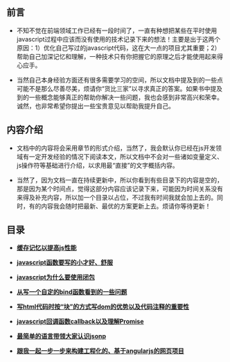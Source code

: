 ## 前言

*   不知不觉在前端领域工作已经有一段时间了，一直有种想把某些在平时使用javascript过程中应该而没有使用的技术记录下来的想法！主要是出于这两个原因：1）优化自己写过的javascript代码，这在大一点的项目尤其重要；2）帮助自己加深记忆和理解，一种技术只有你把握它的原理之后才能使用起来得心应手。

*   当然自己本身经验方面还有很多需要学习的空间，所以文档中提及到的一些点可能不是那么尽善尽美，烦请你“货比三家”以寻求真正的答案。如果书中提及到的一些概念能够真正的帮助你解决一些问题，我也会感到非常高兴和荣幸。诚然，也非常希望你提出一些宝贵意见以帮助我提升自己。

## 内容介绍

*   文档中的内容将会采用章节的形式介绍，当然了，我会默认你已经在js开发领域有一定开发经验的情况下阅读本文，所以文档中不会对一些诸如变量定义、js操作符等基础进行介绍，以求用最“直接”的文字概括内容。

*   当然了，因为文档一直在持续更新中，所以你看到有些目录下的内容是空的，那是因为某个时间点，觉得这部分内容应该记录下来，可能因为时间关系没有来得及补充内容，所以加一个目录以占位，不过我有时间我就会加上去的。同时，有的内容我会随时把最新、最优的方案更新上去。烦请你等待更新！

## 目录

* **[缓存记忆以提高js性能](https://github.com/woai30231/JavascriptDetails/tree/master/1)**

* **[javascript函数要写的小才好、舒服](https://github.com/woai30231/JavascriptDetails/tree/master/2)**

* **[javascript为什么要使用闭包](https://github.com/woai30231/JavascriptDetails/tree/master/3)**

* **[从写一个自定的bind函数看到的一些问题](https://github.com/woai30231/JavascriptDetails/tree/master/4)**

* **[写html代码时按“块”的方式写dom的优势以及代码注释的重要性](https://github.com/woai30231/JavascriptDetails/tree/master/5)**

* **[javascript回调函数callback以及理解Promise](https://github.com/woai30231/JavascriptDetails/tree/master/6)**

* **[最简单的语言带领大家认识jsonp](https://github.com/woai30231/JavascriptDetails/tree/master/7)**

* **[跟我一起一步一步来构建工程化的、基于angularjs的网页项目](https://github.com/woai30231/JavascriptDetails/tree/master/8)**
